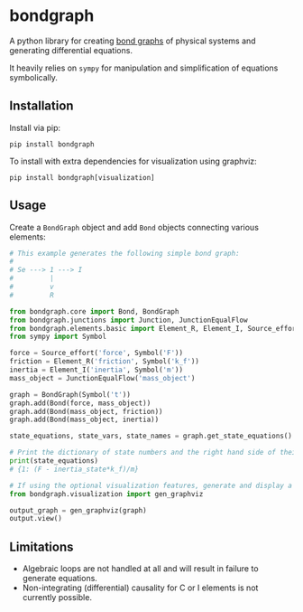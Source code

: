 # bondgraph
A python library for creating [bond graphs](https://en.wikipedia.org/wiki/Bond_graph) of 
physical systems and generating differential equations.

It heavily relies on `sympy` for manipulation and simplification of equations symbolically.

## Installation
Install via pip:
```
pip install bondgraph
```

To install with extra dependencies for visualization using graphviz:
```
pip install bondgraph[visualization]
``` 

## Usage
Create a `BondGraph` object and add `Bond` objects connecting various elements:
```python
# This example generates the following simple bond graph:
#
# Se ---> 1 ---> I
#         |
#         v
#         R

from bondgraph.core import Bond, BondGraph
from bondgraph.junctions import Junction, JunctionEqualFlow
from bondgraph.elements.basic import Element_R, Element_I, Source_effort
from sympy import Symbol

force = Source_effort('force', Symbol('F'))
friction = Element_R('friction', Symbol('k_f'))
inertia = Element_I('inertia', Symbol('m'))
mass_object = JunctionEqualFlow('mass_object')

graph = BondGraph(Symbol('t'))
graph.add(Bond(force, mass_object))
graph.add(Bond(mass_object, friction))
graph.add(Bond(mass_object, inertia))

state_equations, state_vars, state_names = graph.get_state_equations()

# Print the dictionary of state numbers and the right hand side of their state equations: 
print(state_equations)
# {1: (F - inertia_state*k_f)/m}

# If using the optional visualization features, generate and display a graphviz graph:
from bondgraph.visualization import gen_graphviz

output_graph = gen_graphviz(graph)
output.view()
```

## Limitations
- Algebraic loops are not handled at all and will result in failure to generate equations.
- Non-integrating (differential) causality for C or I elements is not currently possible.

